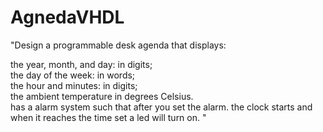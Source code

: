 # AgnedaVHDL
"Design a programmable desk agenda that displays:

the year, month, and day: in digits;<br/>
the day of the week: in words;<br/>
the hour and minutes: in digits;<br/>
the ambient temperature in degrees Celsius.<br/>
has a alarm system such that after you set the alarm. the clock starts and when it reaches the time set a led will turn on.
"
